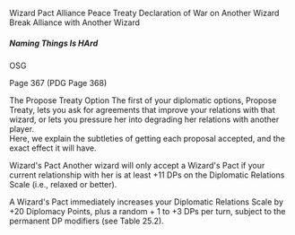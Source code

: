 


Wizard Pact
Alliance
Peace Treaty
Declaration of War on Another Wizard
Break Alliance with Another Wizard









##### Naming Things Is HArd

OSG

Page 367  (PDG Page 368)

The Propose Treaty Option
The first of your diplomatic options, Propose Treaty, lets you ask for agreements that improve your relations with that wizard, or lets you pressure her into degrading her relations with another player.  
Here, we explain the subtleties of getting each proposal accepted, and the exact effect it will have.  

Wizard's Pact
Another wizard will only accept a Wizard's Pact if your current relationship with her is at least +11 DPs on the Diplomatic Relations Scale (i.e., relaxed or better).  

A Wizard's Pact immediately increases your Diplomatic Relations Scale by +20 Diplomacy Points, plus a random + 1 to +3 DPs per turn, subject to the permanent DP modifiers (see Table 25.2).  
